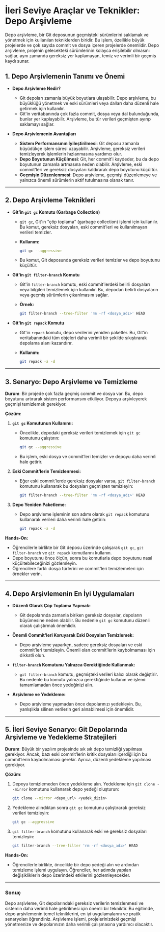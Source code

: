 # **İleri Seviye Araçlar ve Teknikler: Depo Arşivleme**

Depo arşivleme, bir Git deposunun geçmişteki sürümlerini saklamak ve yönetmek için kullanılan tekniklerden biridir. Bu işlem, özellikle büyük projelerde ve çok sayıda commit ve dosya içeren projelerde önemlidir. Depo arşivleme, projenin gelecekteki sürümlerinin kolayca erişilebilir olmasını sağlar, aynı zamanda gereksiz yer kaplamayan, temiz ve verimli bir geçmiş kaydı sunar.

## **1. Depo Arşivlemenin Tanımı ve Önemi**

- **Depo Arşivleme Nedir?**
  - Git depoları zamanla büyük boyutlara ulaşabilir. Depo arşivleme, bu büyüklüğü yönetmek ve eski sürümleri veya dalları daha düzenli hale getirmek için kullanılır.
  - Git'in veritabanında çok fazla commit, dosya veya dal bulunduğunda, bunlar yer kaplayabilir. Arşivleme, bu tür verileri geçmişten ayırıp saklamayı sağlar.

- **Depo Arşivlemenin Avantajları**
  - **Sistem Performansının İyileştirilmesi**: Git deposu zamanla büyüdükçe işlem süresi uzayabilir. Arşivleme, gereksiz verileri temizleyerek işlemlerin hızlanmasına yardımcı olur.
  - **Depo Boyutunun Küçülmesi**: Git, her commit'i kaydeder, bu da depo boyutunun zamanla artmasına neden olabilir. Arşivleme, eski commit'leri ve gereksiz dosyaları kaldırarak depo boyutunu küçültür.
  - **Geçmişin Düzenlenmesi**: Depo arşivleme, geçmişi düzenlemeye ve yalnızca önemli sürümlerin aktif tutulmasına olanak tanır.

---

## **2. Depo Arşivleme Teknikleri**

- **Git’in `git gc` Komutu (Garbage Collection)**
  - `git gc`, Git'in "çöp toplama" (garbage collection) işlemi için kullanılır. Bu komut, gereksiz dosyaları, eski commit'leri ve kullanılmayan verileri temizler.
  - **Kullanım:**

    ```bash
    git gc --aggressive
    ```

  - Bu komut, Git deposunda gereksiz verileri temizler ve depo boyutunu küçültür.

- **Git'in `git filter-branch` Komutu**
  - Git'in `filter-branch` komutu, eski commit'lerdeki belirli dosyaları veya bilgileri temizlemek için kullanılır. Bu, depodan belirli dosyaların veya geçmiş sürümlerin çıkarılmasını sağlar.
  - **Örnek:**

    ```bash
    git filter-branch --tree-filter 'rm -rf <dosya_adı>' HEAD
    ```

- **Git'in `git repack` Komutu**
  - Git'in `repack` komutu, depo verilerini yeniden paketler. Bu, Git'in veritabanındaki tüm objeleri daha verimli bir şekilde sıkıştırarak depolama alanı kazandırır.
  - **Kullanım:**

    ```bash
    git repack -a -d
    ```

---

## **3. Senaryo: Depo Arşivleme ve Temizleme**

**Durum**:
Bir projede çok fazla geçmiş commit ve dosya var. Bu, depo boyutunu artırarak sistem performansını etkiliyor. Depoyu arşivleyerek geçmişi temizlemek gerekiyor.

**Çözüm:**

1. **`git gc` Komutunun Kullanımı:**
   - Öncelikle, depodaki gereksiz verileri temizlemek için `git gc` komutunu çalıştırın:

     ```bash
     git gc --aggressive
     ```

   - Bu işlem, eski dosya ve commit’leri temizler ve depoyu daha verimli hale getirir.

2. **Eski Commit’lerin Temizlenmesi:**
   - Eğer eski commit’lerde gereksiz dosyalar varsa, `git filter-branch` komutunu kullanarak bu dosyaları geçmişten temizleyin:

     ```bash
     git filter-branch --tree-filter 'rm -rf <dosya_adı>' HEAD
     ```

3. **Depo Yeniden Paketleme:**
   - Depo arşivleme işleminin son adımı olarak `git repack` komutunu kullanarak verileri daha verimli hale getirin:

     ```bash
     git repack -a -d
     ```

**Hands-On:**

- Öğrencilerle birlikte bir Git deposu üzerinde çalışarak `git gc`, `git filter-branch` ve `git repack` komutlarını kullanın.
- Depo boyutunu önce ölçün, sonra bu komutlarla depo boyutunu nasıl küçültebileceğinizi gözlemleyin.
- Öğrencilere farklı dosya türlerini ve commit’leri temizlemeleri için örnekler verin.

---

## **4. Depo Arşivlemenin En İyi Uygulamaları**

- **Düzenli Olarak Çöp Toplama Yapmak:**
  - Git depolarında zamanla biriken gereksiz dosyalar, depoların büyümesine neden olabilir. Bu nedenle `git gc` komutunu düzenli olarak çalıştırmak önemlidir.

- **Önemli Commit’leri Koruyarak Eski Dosyaları Temizlemek:**
  - Depo arşivleme yaparken, sadece gereksiz dosyaları ve eski commit’leri temizleyin. Önemli olan commit’lerin kaybolmaması için dikkatli olun.

- **`filter-branch` Komutunu Yalnızca Gerektiğinde Kullanmak:**
  - `git filter-branch` komutu, geçmişteki verileri kalıcı olarak değiştirir. Bu nedenle bu komutu yalnızca gerektiğinde kullanın ve işlemi tamamlamadan önce yedeğinizi alın.

- **Arşivleme ve Yedekleme:**
  - Depo arşivleme yapmadan önce depolarınızı yedekleyin. Bu, yanlışlıkla silinen verilerin geri alınabilmesi için önemlidir.

---

## **5. İleri Seviye Senaryo: Git Depolarında Arşivleme ve Yedekleme Stratejileri**

**Durum**:
Büyük bir yazılım projesinde sık sık depo temizliği yapılması gerekiyor. Ancak, bazı eski commit’lerin kritik dosyaları içerdiği için bu commit’lerin kaybolmaması gerekir. Ayrıca, düzenli yedekleme yapılması gerekiyor.

**Çözüm**:

1. Depoyu temizlemeden önce yedekleme alın. Yedekleme için `git clone --mirror` komutunu kullanarak depo yedeği oluşturun:

   ```bash
   git clone --mirror <depo_url> <yedek_dizin>
   ```

2. Yedekleme alındıktan sonra `git gc` komutunu çalıştırarak gereksiz verileri temizleyin:

   ```bash
   git gc --aggressive
   ```

3. `git filter-branch` komutunu kullanarak eski ve gereksiz dosyaları temizleyin:

   ```bash
   git filter-branch --tree-filter 'rm -rf <dosya_adı>' HEAD
   ```

**Hands-On:**

- Öğrencilerle birlikte, öncelikle bir depo yedeği alın ve ardından temizleme işlemi uygulayın. Öğrenciler, her adımda yapılan değişikliklerin depo üzerindeki etkilerini gözlemleyecekler.

---

### **Sonuç**

Depo arşivleme, Git depolarındaki gereksiz verilerin temizlenmesi ve sistemin daha verimli hale getirilmesi için önemli bir tekniktir. Bu eğitimde, depo arşivlemenin temel tekniklerini, en iyi uygulamalarını ve pratik senaryoları öğrendiniz. Arşivleme işlemi, projelerinizdeki geçmişi yönetmenize ve depolarınızın daha verimli çalışmasına yardımcı olacaktır.
